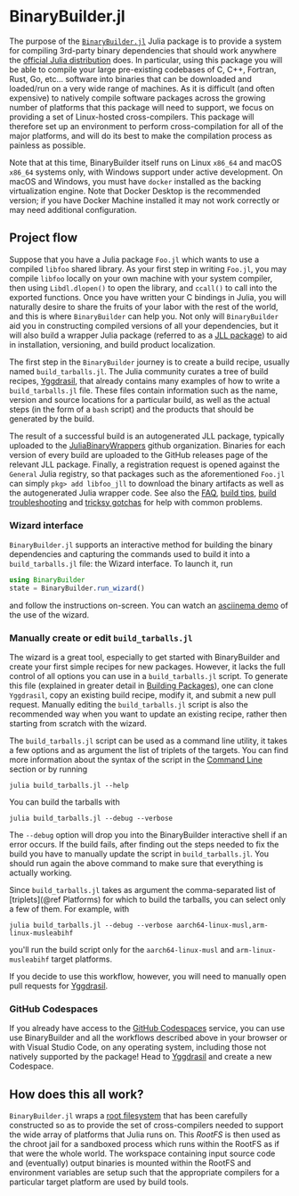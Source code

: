 # BinaryBuilder.jl

The purpose of the [`BinaryBuilder.jl`](https://github.com/JuliaPackaging/BinaryBuilder.jl) Julia package is to provide a system for compiling 3rd-party binary dependencies that should work anywhere the [official Julia distribution](https://julialang.org/downloads) does.  In particular, using this package you will be able to compile your large pre-existing codebases of C, C++, Fortran, Rust, Go, etc... software into binaries that can be downloaded and loaded/run on a very wide range of machines.  As it is difficult (and often expensive) to natively compile software packages across the growing number of platforms that this package will need to support, we focus on providing a set of Linux-hosted cross-compilers.  This package will therefore set up an environment to perform cross-compilation for all of the major platforms, and will do its best to make the compilation process as painless as possible.

Note that at this time, BinaryBuilder itself runs on Linux `x86_64` and macOS `x86_64` systems only, with Windows support under active development.  On macOS and Windows, you must have `docker` installed as the backing virtualization engine.  Note that Docker Desktop is the recommended version; if you have Docker Machine installed it may not work correctly or may need additional configuration.

## Project flow

Suppose that you have a Julia package `Foo.jl` which wants to use a compiled `libfoo` shared library.  As your first step in writing `Foo.jl`, you may compile `libfoo` locally on your own machine with your system compiler, then using `Libdl.dlopen()` to open the library, and `ccall()` to call into the exported functions.  Once you have written your C bindings in Julia, you will naturally desire to share the fruits of your labor with the rest of the world, and this is where `BinaryBuilder` can help you.  Not only will `BinaryBuilder` aid you in constructing compiled versions of all your dependencies, but it will also build a wrapper Julia package (referred to as a [JLL package](jll.md)) to aid in installation, versioning, and build product localization.

The first step in the `BinaryBuilder` journey is to create a build recipe, usually named `build_tarballs.jl`.  The Julia community curates a tree of build recipes, [Yggdrasil](https://github.com/JuliaPackaging/Yggdrasil), that already contains many examples of how to write a `build_tarballs.jl` file.  These files contain information such as the name, version and source locations for a particular build, as well as the actual steps (in the form of a `bash` script) and the products that should be generated by the build.

The result of a successful build is an autogenerated JLL package, typically uploaded to the [JuliaBinaryWrappers](https://github.com/JuliaBinaryWrappers/) github organization.  Binaries for each version of every build are uploaded to the GitHub releases page of the relevant JLL package.  Finally, a registration request is opened against the `General` Julia registry, so that packages such as the aforementioned `Foo.jl` can simply `pkg> add libfoo_jll` to download the binary artifacts as well as the autogenerated Julia wrapper code.  See also the [FAQ](FAQ.md), [build tips](build_tips.md), [build troubleshooting](troubleshooting.md) and [tricksy gotchas](tricksy_gotchas.md) for help with common problems.

### Wizard interface

`BinaryBuilder.jl` supports an interactive method for building the binary dependencies and capturing the commands used to build it into a `build_tarballs.jl` file: the Wizard interface.  To launch it, run

```julia
using BinaryBuilder
state = BinaryBuilder.run_wizard()
```

and follow the instructions on-screen.  You can watch an [asciinema demo](https://asciinema.org/a/304105) of the use of the wizard.

### Manually create or edit `build_tarballs.jl`

The wizard is a great tool, especially to get started with BinaryBuilder and create your first simple recipes for new packages.  However, it lacks the full control of all options you can use in a `build_tarballs.jl` script.  To generate this file (explained in greater detail in [Building Packages](building.md)), one can clone `Yggdrasil`, copy an existing build recipe, modify it, and submit a new pull request.  Manually editing the `build_tarballs.jl` script is also the recommended way when you want to update an existing recipe, rather then starting from scratch with the wizard.

The `build_tarballs.jl` script can be used as a command line utility, it takes a few options and as argument the list of triplets of the targets.  You can find more information about the syntax of the script in the [Command Line](@ref) section or by running
```
julia build_tarballs.jl --help
```
You can build the tarballs with
```
julia build_tarballs.jl --debug --verbose
```
The `--debug` option will drop you into the BinaryBuilder interactive shell if an error occurs.  If the build fails, after finding out the steps needed to fix the build you have to manually update the script in `build_tarballs.jl`.  You should run again the above command to make sure that everything is actually working.

Since `build_tarballs.jl` takes as argument the comma-separated list of [triplets](@ref Platforms) for which to build the tarballs, you can select only a few of them.  For example, with
```
julia build_tarballs.jl --debug --verbose aarch64-linux-musl,arm-linux-musleabihf
```
you'll run the build script only for the `aarch64-linux-musl` and `arm-linux-musleabihf` target platforms.

If you decide to use this workflow, however, you will need to manually open pull requests for [Yggdrasil](https://github.com/JuliaPackaging/Yggdrasil/).

### GitHub Codespaces

If you already have access to the [GitHub Codespaces](https://github.com/features/codespaces) service, you can use use BinaryBuilder and all the workflows described above in your browser or with Visual Studio Code, on any operating system, including those not natively supported by the package!  Head to [Yggdrasil](https://github.com/JuliaPackaging/Yggdrasil/) and create a new Codespace.

## How does this all work?

`BinaryBuilder.jl` wraps a [root filesystem](rootfs.md) that has been carefully constructed so as to provide the set of cross-compilers needed to support the wide array of platforms that Julia runs on.  This _RootFS_ is then used as the chroot jail for a sandboxed process which runs within the RootFS as if that were the whole world.  The workspace containing input source code and (eventually) output binaries is mounted within the RootFS and environment variables are setup such that the appropriate compilers for a particular target platform are used by build tools.
